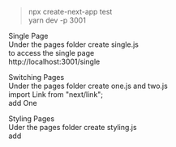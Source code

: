 > npx create-next-app test\
> yarn dev -p 3001

Single Page\
Under the pages folder create single.js\
to access the single page\
http://localhost:3001/single

Switching Pages\
Under the pages folder create one.js and two.js\
import Link from "next/link";\
add <Link href="/one"><a>One</a></Link>

Styling Pages\
Uder the pages folder create styling.js\
add <style jsx>{``}<style>

Create a common component\
Create a components folder and create Nav.js\
You can't access Nav by\
http://localhost:3001/Nav\
import the Nav in one.js and two.js as what you do in React

Adding head to one.js and two.js\
import Head from 'next/head';\
add <Head><title></title><meta/></Head>\
the <Head> will form part of the header inside the html <head> tag

Restructure the code with the Layout.js component\
Goto components folder and create Layout.js\
Goto pages folder and create restructure.js and use Layout component\
http://localhost:3001/restructure

Extract all the things in common to /pages/\_document.js\
To override the default Document, please refer to\
https://nextjs.org/docs/advanced-features/custom-document\
all common content in each page header, eg. css, meta data should be removed and add to this \_document.js\
you don't need to import this \_document.js to the pages, it will auto apply to all the pages\
after edit \_document.js, you need to run "yarn dev -p 3001" to make it effective

### Static Image
Handling Image\
Create a folder called static/images and add an image file in\
Create a page under pages folder call showimage.js\
you may need to run "yarn dev -p 3001" again\
** REMARK: it should change static to public\
** https://nextjs.org/docs/basic-features/static-file-serving


### CSS
SASS and CSS in Next.js (install both css and sass)\
npm install --save @zeit/next-css\
npm install --save @zeit/next-sass node-sass\
inside the root of the project, create next.config.js\
create static/css and static/scss folders\
add styles.css inside static/css\
add styles.scss inside static/scss\
create style_test.js under pages folder and import the styles.css and styles.scss\
http://localhost:3001/style_test

For global CSS
edit the styles/globals.css directly
and this no need to import in each page


### For Run and Build
Run for development > yarn dev -p <port_name>
For deployment > yarn build
then copy .next folder, public folder and package.json to the server
then run > npm install
then run > yarn start -p <port_name>


### notes on next/link
https://nextjs.org/docs/api-reference/next/link \
The default behavior of Link is to scroll to the top of the page. \
When there is a hash defined it will scroll to the specific id, like a normal <a> tag. \
To prevent scrolling to the top / hash scroll={false} can be added to Link \
#####<Link scroll={false} ... >
#####<a id={pid}>
then in the URL type "http://localhost:3009/basic#67" (#pid) to scroll back
  
                                                                                 
                                                                                 
